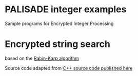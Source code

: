 # PALISADE integer examples

Sample programs for Encrypted Integer Processing

# Encrypted string search

based on the [Rabin-Karp algorithm](https://en.wikipedia.org/wiki/Rabin–Karp_algorithm)

Source code adapted from [C++ source code published here](https://www.sanfoundry.com/cpp-program-implement-rabin-karp-method-for-string-matching/)


